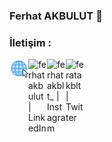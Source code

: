 ### Ferhat AKBULUT 👋

<!--
**ferhatakbulut/ferhatakbulut** is a ✨ _special_ ✨ repository because its `README.md` (this file) appears on your GitHub profile.

Here are some ideas to get you started:

- 🔭 I’m currently working on ...
- 🌱 I’m currently learning ...
- 👯 I’m looking to collaborate on ...
- 🤔 I’m looking for help with ...
- 💬 Ask me about ...
- 📫 How to reach me: ...
- 😄 Pronouns: ...
- ⚡ Fun fact: ...
-->

### İletişim :

[<img align="left" alt="ferhatakbulut.com" width="30px" src="https://raw.githubusercontent.com/ferhatakbulut/ferhatakbulut/main/icon/globe.gif" />][website]
[<img align="left" alt="ferhatakbulut | LinkedIn" width="30px" src="https://github.com/siberfx/siberfx/raw/main/icons/linkedin.gif" />][linkedin]
[<img align="left" alt="ferhatakblt_ | Instagram" width="30px" src="https://github.com/siberfx/siberfx/raw/main/icons/instagram.gif" />][instagram]
[<img align="left" alt="feratakblt | Twitter" width="30px" src="https://github.com/siberfx/siberfx/raw/main/icons/twitter.gif" />][twitter]

[website]: https:ferhatakbulut.com
[email]: mailto:ferhatakblt@gmail.com
[instagram]: https://instagram.com/ferhatakblt_
[twitter]: https://twitter.com/feratakblt
[linkedin]: linkedin.com/in/ferhatakbulut

